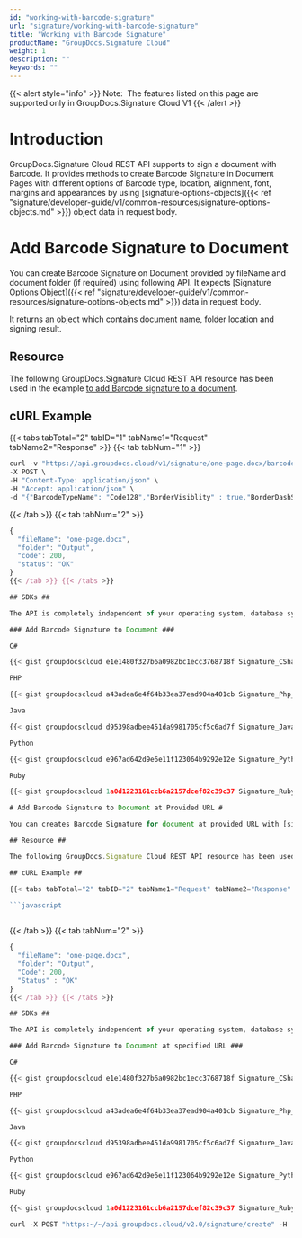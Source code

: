```yaml
---
id: "working-with-barcode-signature"
url: "signature/working-with-barcode-signature"
title: "Working with Barcode Signature"
productName: "GroupDocs.Signature Cloud"
weight: 1
description: ""
keywords: ""
---
```


{{< alert style="info" >}}
Note:  The features listed on this page are supported only in GroupDocs.Signature Cloud V1
{{< /alert >}}

# Introduction #

GroupDocs.Signature Cloud REST API supports to sign a document with Barcode. It provides methods to create Barcode Signature in Document Pages with different options of Barcode type, location, alignment, font, margins and appearances by using [signature-options-objects]({{< ref "signature/developer-guide/v1/common-resources/signature-options-objects.md" >}}) object data in request body.

# Add Barcode Signature to Document #

You can create Barcode Signature on Document provided by fileName and document folder (if required) using following API. It expects [Signature Options Object]({{< ref "signature/developer-guide/v1/common-resources/signature-options-objects.md" >}}) data in request body.

It returns an object which contains document name, folder location and signing result.

## Resource ##

The following GroupDocs.Signature Cloud REST API resource has been used in the example [to add Barcode signature to a document](https://apireference.groupdocs.cloud/signature/#!/Signing/PostBarcode).

## cURL Example ##

{{< tabs tabTotal="2" tabID="1" tabName1="Request" tabName2="Response" >}} {{< tab tabNum="1" >}}

```javascript
curl -v "https://api.groupdocs.cloud/v1/signature/one-page.docx/barcode" \
-X POST \
-H "Content-Type: application/json" \
-H "Accept: application/json" \
-d "{"BarcodeTypeName": "Code128","BorderVisiblity" : true,"BorderDashStyle" : "DashDotDot","BorderWeight" : 1,"Opacity" : 0.5,"Margin": {"All": 0,"Left": 0,"Top": 0,"Right": 0,"Bottom": 0},"SheetNumber": 1,"RowNumber": 11,"ColumnNumber": 22,"BorderVisiblity": true,"BorderDashStyle": 5,"BorderTransparency": 0.0,"BorderWeight": 1.0,"BackgroundTransparency": 0.1,"SignatureImplementation": "TextStamp","Text": "John Smith","Width": 100,"Height": 100,"LocationMeasureType": "Pixels","SizeMeasureType": "Pixels","RotationAngle": 0,"HorizontalAlignment": "Right","VerticalAlignment": "Center","MarginMeasureType": "Pixels","SignAllPages": false,"Font": {"FontFamily": "Times New Roman","FontSize": 14.0,"Bold": false,"Italic": false,"Underline": false},"ForeColor": {"Web": "Black"},"BorderColor": {"Web": "Black"},"BackgroundColor": {"Web": "OrangeRed"},"OptionsType": "WordsSignBarcodeOptionsData"}" -H "authorization: Bearer _0zqJ6w3enMdpEw5C6ZKm3lgYvHell1lHdx3vztekvBpCbZGqMvMplrKNrsVXih9Xe6738GSej2hb0BnwKVVz-ANEOnW0bGqjeiJcEySo2Y9-9VZ1K_rs_p4zZcsMoGNuDkL9G4rowGX9Wd1frChwRXzsJCpJUs9G5fGK-0kochaFTVdMgoOHU8JjUOQ5wiu-_ZQSbR0bMKRamxEyc_P_gv9NU7LTJQTCrP1SIJwem1WTX7GaTr8JRUYE0zsXH2vHUkJ1rNh-1RPblqE6wwrfxkklTCGxAWTxvoaSG-Ax-h2Zl9nZkBCAjS48zzz2kqIWS-K5WUmGPP9hAWQL00_deMB0Qi7xqvf2MWoJ831mFnyse-ZQ80fAqPyFBdYpS-xVFC0Uuc8rVHehydCxD0_oIJWkCU_GuDJpNMv6q4IpM-1RzFn"

```

{{< /tab >}} {{< tab tabNum="2" >}}

```javascript
{
  "fileName": "one-page.docx",
  "folder": "Output",
  "code": 200,
  "status": "OK"
}
{{< /tab >}} {{< /tabs >}}

## SDKs ##

The API is completely independent of your operating system, database system or development language. We provide and support API SDKs in many development languages in order to make it even easier to integrate. You can see our available SDKs list [here](https://github.com/groupdocs-signature-cloud).

### Add Barcode Signature to Document ###

C#

{{< gist groupdocscloud e1e1480f327b6a0982bc1ecc3768718f Signature_CSharp_Signature_Barcode.cs >}}

PHP

{{< gist groupdocscloud a43adea6e4f64b33ea37ead904a401cb Signature_Php_Signature_Barcode.php >}}

Java

{{< gist groupdocscloud d95398adbee451da9981705cf5c6ad7f Signature_Java_Signature_Barcode.java >}}

Python

{{< gist groupdocscloud e967ad642d9e6e11f123064b9292e12e Signature_Python_Signature_Barcode.py >}}

Ruby

{{< gist groupdocscloud 1a0d1223161ccb6a2157dcef82c39c37 Signature_Ruby_Signature_Barcode.rb >}}

# Add Barcode Signature to Document at Provided URL #

You can creates Barcode Signature for document at provided URL with [signature-options-objects]({{< ref "signature/developer-guide/v1/common-resources/signature-options-objects.md" >}}). It retrieves file from specified URL and tries to detect file type when fileName parameter is not specified. It saves retrieved file in storage, by using fileName and folder parameters to specify desired file name and folder to save file. When file with specified name already exists in storage new unique file name will be used for file. It expects [Signature Options Object]({{< ref "signature/developer-guide/v1/common-resources/signature-options-objects.md" >}}) data in request body and returns object which contains document name and folder location.

## Resource ##

The following GroupDocs.Signature Cloud REST API resource has been used in the example [to add Barcode signature to a document at provided URL](https://apireference.groupdocs.cloud/signature/#!/Signing/PostBarcodeFromUrl).

## cURL Example ##

{{< tabs tabTotal="2" tabID="2" tabName1="Request" tabName2="Response" >}} {{< tab tabNum="1" >}}

```javascript
 
```

{{< /tab >}} {{< tab tabNum="2" >}}

```javascript
{
  "fileName": "one-page.docx",
  "folder": "Output",
  "Code": 200,
  "Status" : "OK"
}
{{< /tab >}} {{< /tabs >}}

## SDKs ##

The API is completely independent of your operating system, database system or development language. We provide and support API SDKs in many development languages in order to make it even easier to integrate. You can see our available SDKs list [here](https://github.com/groupdocs-signature-cloud).

### Add Barcode Signature to Document at specified URL ###

C#

{{< gist groupdocscloud e1e1480f327b6a0982bc1ecc3768718f Signature_CSharp_Signature_Barcode_From_URL.cs >}}

PHP

{{< gist groupdocscloud a43adea6e4f64b33ea37ead904a401cb Signature_Php_Signature_Barcode_URL.php >}}

Java

{{< gist groupdocscloud d95398adbee451da9981705cf5c6ad7f Signature_Java_Signature_Barcode_From_URL.java >}}

Python

{{< gist groupdocscloud e967ad642d9e6e11f123064b9292e12e Signature_Python_Signature_Barcode_From_URL.py >}}

Ruby

{{< gist groupdocscloud 1a0d1223161ccb6a2157dcef82c39c37 Signature_Ruby_Barcode_From_URL.rb >}}

curl -X POST "https:~/~/api.groupdocs.cloud/v2.0/signature/create" -H  "accept: application/json" -H  "authorization: Bearer [Access Token]" -H  "Content-Type: application/json" -d "{  \"FileInfo\": {    \"FilePath\": \"files01.docx\",  },   \"SaveOptions\": {    \"OverwriteExisting\": \"true\",    \"OutputFilePath\": \"file02.docx\",    \"SaveFormat\": \"docx\"  },  \"SignOptions\":   [    {      \"DocumentType\": \"WordProcessing\",      \"SignatureType\": \"Barcode\",        \"Page\": 1,      \"Text\": \"John Smith\",      \"BarcodeType\": \"Code128\",      \"Left\": 2,      \"Top\": 2    },    {      \"DocumentType\": \"WordProcessing\",      \"SignatureType\": \"Image\",        \"Page\": 1,      \"ImageGuid\": \"image1.jpg\",      \"Left\": 200,      \"Top\": 200,      \"Opacity\": 0.5    }    ] }"
